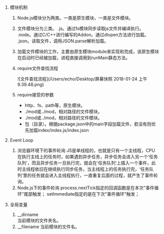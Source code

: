 1. 模块机制
	1. Node.js模块分为两类。一类是原生模块，一类是文件模块。
	2. 文件模块分为三类。
		.js。通过fs模块同步读取js文件并编译执行。 
		.node。通过C/C++进行编写的Addon。通过dlopen方法进行加载。 
		.json。读取文件，调用JSON.parse解析加载。
	3. 加载文件模块的工作，主要由原生模块module来实现和完成，该原生模块在启动时已经被加载，进程直接调用到runMain静态方法。
	4. require文件查找流程
	
		![文件查找流程](/Users/echo/Desktop/屏幕快照 2018-01-24 上午9.39.48.png)
	5. require接受的参数
		* http、fs、path等，原生模块。
		* ./mod或../mod，相对路径的文件模块。
		* ./mod或../mod，相对路径的文件模块。
		* 包（目录）。根据package.json中的main字段加载文件，若没有则优先加载index/index.js/index.json

2. Event Loop
	1. 浏览器环境下的事件轮询
		JS是单线程的，也就是只有一个主线程，CPU在执行主线上的任务时，如果遇到异步任务，异步任务会进入另一个‘任务队列’，而且异步任务一旦执行完，就会在‘任务队列’上插入一个事件，此时主线程依旧在继续执行同步任务，当主线程上的任务执行完，‘任务队列’里的任务就会进入主线程执行，一直重复后面的过程，就产生了事件轮询。
	2. Node.js下的事件轮询
		process.nextTick指定的回调函数是在本次"事件循环"尾部触发；
		setImmediate指定的是在下次"事件循环"触发；
		
3. 全局变量
	1. __dirname	
		当前模块的文件夹名。
	2. __filename
		当前模块的文件名。